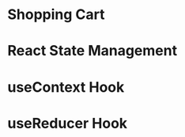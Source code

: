 <h1>Shopping Cart</h1>
<h1>React State Management</h1>
<h1>useContext Hook</h1>
<h1>useReducer Hook</h1>
